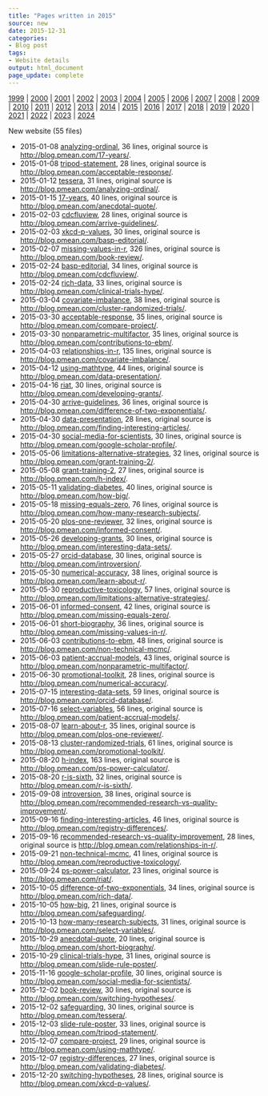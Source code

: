 ```yaml
---
title: "Pages written in 2015"
source: new
date: 2015-12-31
categories:
- Blog post
tags:
- Website details
output: html_document
page_update: complete
---
```

 
[1999](http://new.pmean.com/1999/) | [2000](http://new.pmean.com/2000/) | [2001](http://new.pmean.com/2001/) | [2002](http://new.pmean.com/2002/) | [2003](http://new.pmean.com/2003/) | [2004](http://new.pmean.com/2004/) | [2005](http://new.pmean.com/2005/) | [2006](http://new.pmean.com/2006/) | [2007](http://new.pmean.com/2007/) | [2008](http://new.pmean.com/2008/) | [2009](http://new.pmean.com/2009/) | [2010](http://new.pmean.com/2010/) | [2011](http://new.pmean.com/2011/) | [2012](http://new.pmean.com/2012/) | [2013](http://new.pmean.com/2013/) | [2014](http://new.pmean.com/2014/) | [2015](http://new.pmean.com/2015/) | [2016](http://new.pmean.com/2016/) | [2017](http://new.pmean.com/2017/) | [2018](http://new.pmean.com/2018/) | [2019](http://new.pmean.com/2019/) | [2020](http://new.pmean.com/2020/) | [2021](http://new.pmean.com/2021/) | [2022](http://new.pmean.com/2022/) | [2023](http://new.pmean.com/2023/) | [2024](http://new.pmean.com/2024/)
 
New website (55 files)
 
+ 2015-01-08 [analyzing-ordinal](http://new.pmean.com/analyzing-ordinal/),  36 lines, original source is http://blog.pmean.com/17-years/.  
+ 2015-01-08 [tripod-statement](http://new.pmean.com/tripod-statement/),  28 lines, original source is http://blog.pmean.com/acceptable-response/.  
+ 2015-01-12 [tessera](http://new.pmean.com/tessera/),  31 lines, original source is http://blog.pmean.com/analyzing-ordinal/.  
+ 2015-01-15 [17-years](http://new.pmean.com/17-years/),  40 lines, original source is http://blog.pmean.com/anecdotal-quote/.  
+ 2015-02-03 [cdcfluview](http://new.pmean.com/cdcfluview/),  28 lines, original source is http://blog.pmean.com/arrive-guidelines/.  
+ 2015-02-03 [xkcd-p-values](http://new.pmean.com/xkcd-p-values/),  30 lines, original source is http://blog.pmean.com/basp-editorial/.  
+ 2015-02-07 [missing-values-in-r](http://new.pmean.com/missing-values-in-r/),  326 lines, original source is http://blog.pmean.com/book-review/.  
+ 2015-02-24 [basp-editorial](http://new.pmean.com/basp-editorial/),  34 lines, original source is http://blog.pmean.com/cdcfluview/.  
+ 2015-02-24 [rich-data](http://new.pmean.com/rich-data/),  33 lines, original source is http://blog.pmean.com/clinical-trials-hype/.  
+ 2015-03-04 [covariate-imbalance](http://new.pmean.com/covariate-imbalance/),  38 lines, original source is http://blog.pmean.com/cluster-randomized-trials/.  
+ 2015-03-30 [acceptable-response](http://new.pmean.com/acceptable-response/),  35 lines, original source is http://blog.pmean.com/compare-project/.  
+ 2015-03-30 [nonparametric-multifactor](http://new.pmean.com/nonparametric-multifactor/),  35 lines, original source is http://blog.pmean.com/contributions-to-ebm/.  
+ 2015-04-03 [relationships-in-r](http://new.pmean.com/relationships-in-r/),  135 lines, original source is http://blog.pmean.com/covariate-imbalance/.  
+ 2015-04-12 [using-mathtype](http://new.pmean.com/using-mathtype/),  44 lines, original source is http://blog.pmean.com/data-presentation/.  
+ 2015-04-16 [riat](http://new.pmean.com/riat/),  30 lines, original source is http://blog.pmean.com/developing-grants/.  
+ 2015-04-30 [arrive-guidelines](http://new.pmean.com/arrive-guidelines/),  36 lines, original source is http://blog.pmean.com/difference-of-two-exponentials/.  
+ 2015-04-30 [data-presentation](http://new.pmean.com/data-presentation/),  28 lines, original source is http://blog.pmean.com/finding-interesting-articles/.  
+ 2015-04-30 [social-media-for-scientists](http://new.pmean.com/social-media-for-scientists/),  30 lines, original source is http://blog.pmean.com/google-scholar-profile/.  
+ 2015-05-06 [limitations-alternative-strategies](http://new.pmean.com/limitations-alternative-strategies/),  32 lines, original source is http://blog.pmean.com/grant-training-2/.  
+ 2015-05-08 [grant-training-2](http://new.pmean.com/grant-training-2/),  27 lines, original source is http://blog.pmean.com/h-index/.  
+ 2015-05-11 [validating-diabetes](http://new.pmean.com/validating-diabetes/),  40 lines, original source is http://blog.pmean.com/how-big/.  
+ 2015-05-18 [missing-equals-zero](http://new.pmean.com/missing-equals-zero/),  76 lines, original source is http://blog.pmean.com/how-many-research-subjects/.  
+ 2015-05-20 [plos-one-reviewer](http://new.pmean.com/plos-one-reviewer/),  32 lines, original source is http://blog.pmean.com/informed-consent/.  
+ 2015-05-26 [developing-grants](http://new.pmean.com/developing-grants/),  30 lines, original source is http://blog.pmean.com/interesting-data-sets/.  
+ 2015-05-27 [orcid-database](http://new.pmean.com/orcid-database/),  30 lines, original source is http://blog.pmean.com/introversion/.  
+ 2015-05-30 [numerical-accuracy](http://new.pmean.com/numerical-accuracy/),  38 lines, original source is http://blog.pmean.com/learn-about-r/.  
+ 2015-05-30 [reproductive-toxicology](http://new.pmean.com/reproductive-toxicology/),  57 lines, original source is http://blog.pmean.com/limitations-alternative-strategies/.  
+ 2015-06-01 [informed-consent](http://new.pmean.com/informed-consent/),  42 lines, original source is http://blog.pmean.com/missing-equals-zero/.  
+ 2015-06-01 [short-biography](http://new.pmean.com/short-biography/),  36 lines, original source is http://blog.pmean.com/missing-values-in-r/.  
+ 2015-06-03 [contributions-to-ebm](http://new.pmean.com/contributions-to-ebm/),  48 lines, original source is http://blog.pmean.com/non-technical-mcmc/.  
+ 2015-06-03 [patient-accrual-models](http://new.pmean.com/patient-accrual-models/),  43 lines, original source is http://blog.pmean.com/nonparametric-multifactor/.  
+ 2015-06-30 [promotional-toolkit](http://new.pmean.com/promotional-toolkit/),  28 lines, original source is http://blog.pmean.com/numerical-accuracy/.  
+ 2015-07-15 [interesting-data-sets](http://new.pmean.com/interesting-data-sets/),  59 lines, original source is http://blog.pmean.com/orcid-database/.  
+ 2015-07-16 [select-variables](http://new.pmean.com/select-variables/),  56 lines, original source is http://blog.pmean.com/patient-accrual-models/.  
+ 2015-08-07 [learn-about-r](http://new.pmean.com/learn-about-r/),  35 lines, original source is http://blog.pmean.com/plos-one-reviewer/.  
+ 2015-08-13 [cluster-randomized-trials](http://new.pmean.com/cluster-randomized-trials/),  61 lines, original source is http://blog.pmean.com/promotional-toolkit/.  
+ 2015-08-20 [h-index](http://new.pmean.com/h-index/),  163 lines, original source is http://blog.pmean.com/ps-power-calculator/.  
+ 2015-08-20 [r-is-sixth](http://new.pmean.com/r-is-sixth/),  32 lines, original source is http://blog.pmean.com/r-is-sixth/.  
+ 2015-09-08 [introversion](http://new.pmean.com/introversion/),  38 lines, original source is http://blog.pmean.com/recommended-research-vs-quality-improvement/.  
+ 2015-09-16 [finding-interesting-articles](http://new.pmean.com/finding-interesting-articles/),  46 lines, original source is http://blog.pmean.com/registry-differences/.  
+ 2015-09-16 [recommended-research-vs-quality-improvement](http://new.pmean.com/recommended-research-vs-quality-improvement/),  28 lines, original source is http://blog.pmean.com/relationships-in-r/.  
+ 2015-09-21 [non-technical-mcmc](http://new.pmean.com/non-technical-mcmc/),  41 lines, original source is http://blog.pmean.com/reproductive-toxicology/.  
+ 2015-09-24 [ps-power-calculator](http://new.pmean.com/ps-power-calculator/),  23 lines, original source is http://blog.pmean.com/riat/.  
+ 2015-10-05 [difference-of-two-exponentials](http://new.pmean.com/difference-of-two-exponentials/),  34 lines, original source is http://blog.pmean.com/rich-data/.  
+ 2015-10-05 [how-big](http://new.pmean.com/how-big/),  21 lines, original source is http://blog.pmean.com/safeguarding/.  
+ 2015-10-13 [how-many-research-subjects](http://new.pmean.com/how-many-research-subjects/),  31 lines, original source is http://blog.pmean.com/select-variables/.  
+ 2015-10-29 [anecdotal-quote](http://new.pmean.com/anecdotal-quote/),  20 lines, original source is http://blog.pmean.com/short-biography/.  
+ 2015-10-29 [clinical-trials-hype](http://new.pmean.com/clinical-trials-hype/),  31 lines, original source is http://blog.pmean.com/slide-rule-poster/.  
+ 2015-11-16 [google-scholar-profile](http://new.pmean.com/google-scholar-profile/),  30 lines, original source is http://blog.pmean.com/social-media-for-scientists/.  
+ 2015-12-02 [book-review](http://new.pmean.com/book-review/),  30 lines, original source is http://blog.pmean.com/switching-hypotheses/.  
+ 2015-12-02 [safeguarding](http://new.pmean.com/safeguarding/),  30 lines, original source is http://blog.pmean.com/tessera/.  
+ 2015-12-03 [slide-rule-poster](http://new.pmean.com/slide-rule-poster/),  33 lines, original source is http://blog.pmean.com/tripod-statement/.  
+ 2015-12-07 [compare-project](http://new.pmean.com/compare-project/),  29 lines, original source is http://blog.pmean.com/using-mathtype/.  
+ 2015-12-07 [registry-differences](http://new.pmean.com/registry-differences/),  27 lines, original source is http://blog.pmean.com/validating-diabetes/.  
+ 2015-12-20 [switching-hypotheses](http://new.pmean.com/switching-hypotheses/),  28 lines, original source is http://blog.pmean.com/xkcd-p-values/.
 

